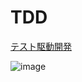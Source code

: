 # TDD
[テスト駆動開発](https://amzn.asia/d/1mzgXua)

![image](https://github.com/shota-hope/tdd/assets/74855190/6e909891-25ec-49c0-93bc-2d735c1849ae)
